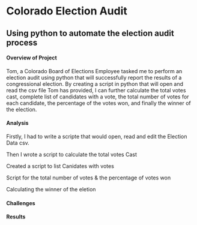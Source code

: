 #  Colorado Election Audit

Using python to automate the election audit process
-------

#### Overview of Project
  Tom, a Colorado Board of Elections Employee tasked me to perform an election audit using python that will successfully report the results of a congressional election. By creating a script in python that will open and read the csv file Tom has provided, I can further calculate the total votes cast, complete list of candidates with a vote, the total number of votes for each candidate, the percentage of the votes won, and finally the winner of the election. 
  
#### Analysis
 Firstly, I had to write a scripte that would open, read and edit the Election Data csv.
  
 Then I wrote a script to calculate the total votes Cast
  
 Created a script to list Canidates with votes
  
 Script for the total number of votes & the percentage of votes won
   
 Calculating the winner of the eletion 
 
 #### Challenges 
 
 
 #### Results
 
